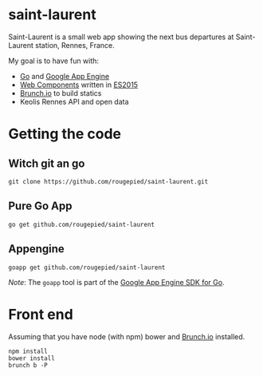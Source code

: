 # saint-laurent

Saint-Laurent is a small web app showing the next bus departures at Saint-Laurent station, Rennes, France.

My goal is to have fun with:
- [Go](http://golang.org/) and [Google App Engine](https://cloud.google.com/appengine/)
- [Web Components](http://webcomponents.org/) written in [ES2015](https://babeljs.io/docs/learn-es2015/)
- [Brunch.io](http://brunch.io/) to build statics
- Keolis Rennes API and open data

# Getting the code

## Witch git an go

	git clone https://github.com/rougepied/saint-laurent.git

## Pure Go App

	go get github.com/rougepied/saint-laurent

## Appengine

	goapp get github.com/rougepied/saint-laurent

_Note_: The `goapp` tool is part of the [Google App Engine SDK for Go](https://cloud.google.com/appengine/downloads#Google_App_Engine_SDK_for_Go).

# Front end

Assuming that you have node (with npm) bower and [Brunch.io](http://brunch.io/) installed.

	npm install
	bower install
	brunch b -P
